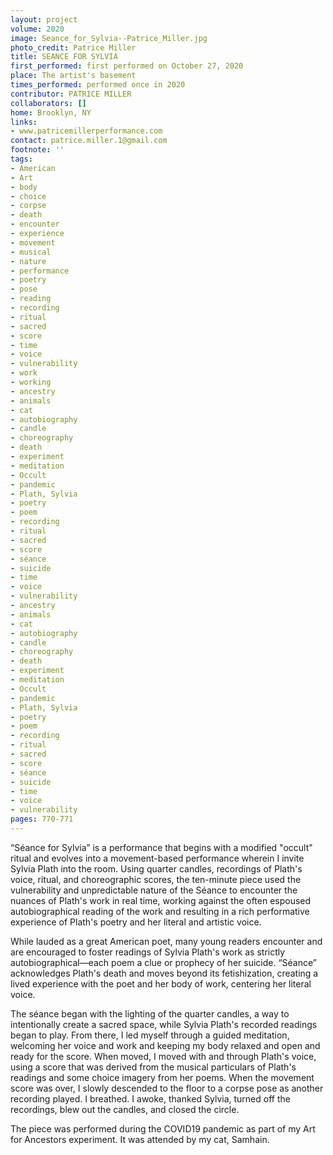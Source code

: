 ```yaml
---
layout: project
volume: 2020
image: Seance_for_Sylvia--Patrice_Miller.jpg
photo_credit: Patrice Miller
title: SEANCE FOR SYLVIA
first_performed: first performed on October 27, 2020
place: The artist's basement
times_performed: performed once in 2020
contributor: PATRICE MILLER
collaborators: []
home: Brooklyn, NY
links:
- www.patricemillerperformance.com
contact: patrice.miller.1@gmail.com
footnote: ''
tags:
- American
- Art
- body
- choice
- corpse
- death
- encounter
- experience
- movement
- musical
- nature
- performance
- poetry
- pose
- reading
- recording
- ritual
- sacred
- score
- time
- voice
- vulnerability
- work
- working
- ancestry
- animals
- cat
- autobiography
- candle
- choreography
- death
- experiment
- meditation
- Occult
- pandemic
- Plath, Sylvia
- poetry
- poem
- recording
- ritual
- sacred
- score
- séance
- suicide
- time
- voice
- vulnerability
- ancestry
- animals
- cat
- autobiography
- candle
- choreography
- death
- experiment
- meditation
- Occult
- pandemic
- Plath, Sylvia
- poetry
- poem
- recording
- ritual
- sacred
- score
- séance
- suicide
- time
- voice
- vulnerability
pages: 770-771
---
```


“Séance for Sylvia” is a performance that begins with a modified "occult" ritual and evolves into a movement-based performance wherein I invite Sylvia Plath into the room. Using quarter candles, recordings of Plath's voice, ritual, and choreographic scores, the ten-minute piece used the vulnerability and unpredictable nature of the Séance to encounter the nuances of Plath's work in real time, working against the often espoused autobiographical reading of the work and resulting in a rich performative experience of Plath's poetry and her literal and artistic voice. 

While lauded as a great American poet, many young readers encounter and are encouraged to foster readings of Sylvia Plath's work as strictly autobiographical—each poem a clue or prophecy of her suicide. “Séance” acknowledges Plath's death and moves beyond its fetishization, creating a lived experience with the poet and her body of work, centering her literal voice. 

The séance began with the lighting of the quarter candles, a way to intentionally create a sacred space, while Sylvia Plath's recorded readings began to play. From there, I led myself through a guided meditation, welcoming her voice and work and keeping my body relaxed and open and ready for the score. When moved, I moved with and through Plath's voice, using a score that was derived from the musical particulars of Plath's readings and some choice imagery from her poems. When the movement score was over, I slowly descended to the floor to a corpse pose as another recording played. I breathed. I awoke, thanked Sylvia, turned off the recordings, blew out the candles, and closed the circle. 

The piece was performed during the COVID19 pandemic as part of my Art for Ancestors experiment. It was attended by my cat, Samhain.
